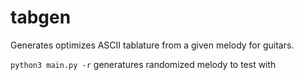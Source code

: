 # tabgen
Generates optimizes ASCII tablature from a given melody for guitars.

`python3 main.py -r`
generatures randomized melody to test with
